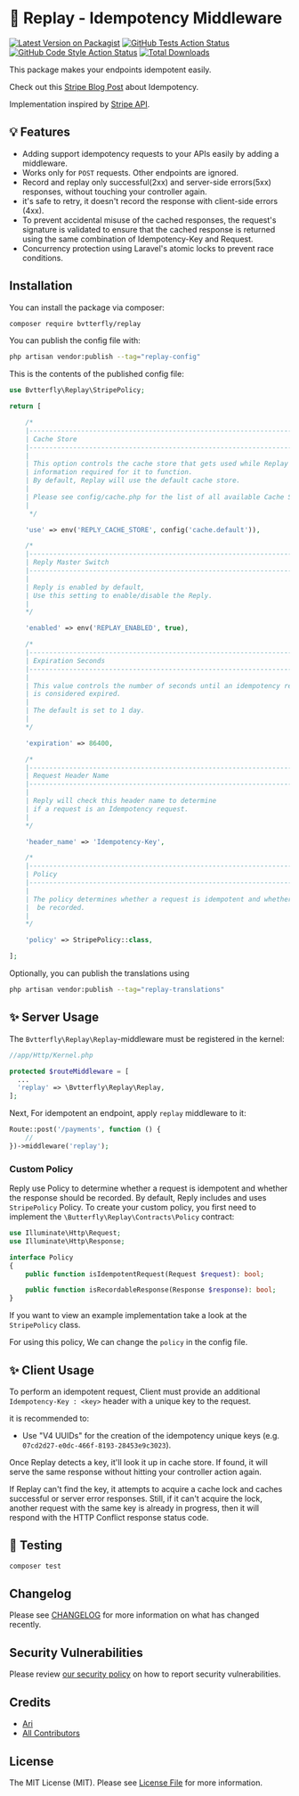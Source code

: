
# 🔄 Replay - Idempotency Middleware

[![Latest Version on Packagist](https://img.shields.io/packagist/v/bvtterfly/replay.svg?style=flat-square)](https://packagist.org/packages/bvtterfly/replay)
[![GitHub Tests Action Status](https://img.shields.io/github/workflow/status/bvtterfly/replay/run-tests?label=tests)](https://github.com/bvtterfly/replay/actions?query=workflow%3Arun-tests+branch%3Amain)
[![GitHub Code Style Action Status](https://img.shields.io/github/workflow/status/bvtterfly/replay/Check%20&%20fix%20styling?label=code%20style)](https://github.com/bvtterfly/replay/actions?query=workflow%3A"Check+%26+fix+styling"+branch%3Amain)
[![Total Downloads](https://img.shields.io/packagist/dt/bvtterfly/replay.svg?style=flat-square)](https://packagist.org/packages/bvtterfly/replay)

This package makes your endpoints idempotent easily.

Check out this [Stripe Blog Post](https://stripe.com/blog/idempotency) about Idempotency.

Implementation inspired by [Stripe API](https://stripe.com/docs/api/idempotent_requests).

## 💡 Features

- Adding support idempotency requests to your APIs easily by adding a middleware.
- Works only for `POST` requests. Other endpoints are ignored.
- Record and replay only successful(2xx) and server-side errors(5xx) responses, without touching your controller again.
- it's safe to retry, it doesn't record the response with client-side errors (4xx).
- To prevent accidental misuse of the cached responses, the request's signature is validated to ensure that the cached response is returned using the same combination of Idempotency-Key and Request.
- Concurrency protection using Laravel's atomic locks to prevent race conditions.

## Installation

You can install the package via composer:

```bash
composer require bvtterfly/replay
```

You can publish the config file with:

```bash
php artisan vendor:publish --tag="replay-config"
```

This is the contents of the published config file:

```php
use Bvtterfly\Replay\StripePolicy;

return [

    /*
    |--------------------------------------------------------------------------
    | Cache Store
    |--------------------------------------------------------------------------
    |
    | This option controls the cache store that gets used while Replay will store the
    | information required for it to function.
    | By default, Replay will use the default cache store.
    |
    | Please see config/cache.php for the list of all available Cache Stores.
    |
     */

    'use' => env('REPLY_CACHE_STORE', config('cache.default')),

    /*
    |--------------------------------------------------------------------------
    | Reply Master Switch
    |--------------------------------------------------------------------------
    |
    | Reply is enabled by default,
    | Use this setting to enable/disable the Reply.
    |
    */

    'enabled' => env('REPLAY_ENABLED', true),

    /*
    |--------------------------------------------------------------------------
    | Expiration Seconds
    |--------------------------------------------------------------------------
    |
    | This value controls the number of seconds until an idempotency response
    | is considered expired.
    |
    | The default is set to 1 day.
    |
    */

    'expiration' => 86400,

    /*
    |--------------------------------------------------------------------------
    | Request Header Name
    |--------------------------------------------------------------------------
    |
    | Reply will check this header name to determine
    | if a request is an Idempotency request.
    |
    */

    'header_name' => 'Idempotency-Key',

    /*
    |--------------------------------------------------------------------------
    | Policy
    |--------------------------------------------------------------------------
    |
    | The policy determines whether a request is idempotent and whether the response should
    |  be recorded.
    |
    */

    'policy' => StripePolicy::class,

];
```

Optionally, you can publish the translations using

```bash
php artisan vendor:publish --tag="replay-translations"
```

## ✨ Server Usage

The `Bvtterfly\Replay\Replay`-middleware must be registered in the kernel:
```php
//app/Http/Kernel.php

protected $routeMiddleware = [
  ...
  'replay' => \Bvtterfly\Replay\Replay,
];
```
Next, For idempotent an endpoint, apply `replay` middleware to it:
```php
Route::post('/payments', function () {
    //
})->middleware('replay');
```


### Custom Policy

Reply use Policy to determine whether a request is idempotent and whether the response should be recorded. By default, Reply includes and uses `StripePolicy` Policy.
To create your custom policy, you first need to implement the `\Butterfly\Replay\Contracts\Policy` contract:

```php
use Illuminate\Http\Request;
use Illuminate\Http\Response;

interface Policy
{
    public function isIdempotentRequest(Request $request): bool;

    public function isRecordableResponse(Response $response): bool;
}
```
If you want to view an example implementation take a look at the `StripePolicy` class.

For using this policy, We can change the `policy` in the config file.

## ✨ Client Usage

To perform an idempotent request, Client must provide an additional `Idempotency-Key : <key>` header with a unique key to the request.

it is recommended to:
- Use "V4 UUIDs" for the creation of the idempotency unique keys (e.g. `07cd2d27-e0dc-466f-8193-28453e9c3023`).

Once Replay detects a key, it'll look it up in cache store. If found, it will serve the same response without hitting your controller action again.

If Replay can't find the key, it attempts to acquire a cache lock and caches successful or server error responses. Still, if it can't acquire the lock, another request with the same key is already in progress, then it will respond with the HTTP Conflict response status code.

## 🧪 Testing

```bash
composer test
```

## Changelog

Please see [CHANGELOG](CHANGELOG.md) for more information on what has changed recently.

## Security Vulnerabilities

Please review [our security policy](../../security/policy) on how to report security vulnerabilities.

## Credits

- [Ari](https://github.com/bvtterfly)
- [All Contributors](../../contributors)

## License

The MIT License (MIT). Please see [License File](LICENSE.md) for more information.
